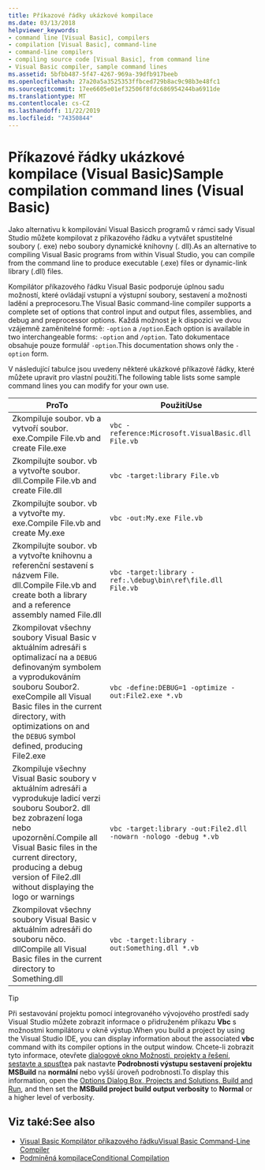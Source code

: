```yaml
---
title: Příkazové řádky ukázkové kompilace
ms.date: 03/13/2018
helpviewer_keywords:
- command line [Visual Basic], compilers
- compilation [Visual Basic], command-line
- command-line compilers
- compiling source code [Visual Basic], from command line
- Visual Basic compiler, sample command lines
ms.assetid: 5bfbb487-5f47-4267-969a-39dfb917beeb
ms.openlocfilehash: 27a20a5a3525353ffbced729b8ac9c98b3e48fc1
ms.sourcegitcommit: 17ee6605e01ef32506f8fdc686954244ba6911de
ms.translationtype: MT
ms.contentlocale: cs-CZ
ms.lasthandoff: 11/22/2019
ms.locfileid: "74350844"
---
```

# <a name="sample-compilation-command-lines-visual-basic"></a><span data-ttu-id="47076-102">Příkazové řádky ukázkové kompilace (Visual Basic)</span><span class="sxs-lookup"><span data-stu-id="47076-102">Sample compilation command lines (Visual Basic)</span></span>

<span data-ttu-id="47076-103">Jako alternativu k kompilování Visual Basicch programů v rámci sady Visual Studio můžete kompilovat z příkazového řádku a vytvářet spustitelné soubory (. exe) nebo soubory dynamické knihovny (. dll).</span><span class="sxs-lookup"><span data-stu-id="47076-103">As an alternative to compiling Visual Basic programs from within Visual Studio, you can compile from the command line to produce executable (.exe) files or dynamic-link library (.dll) files.</span></span>

<span data-ttu-id="47076-104">Kompilátor příkazového řádku Visual Basic podporuje úplnou sadu možností, které ovládají vstupní a výstupní soubory, sestavení a možnosti ladění a preprocesoru.</span><span class="sxs-lookup"><span data-stu-id="47076-104">The Visual Basic command-line compiler supports a complete set of options that control input and output files, assemblies, and debug and preprocessor options.</span></span> <span data-ttu-id="47076-105">Každá možnost je k dispozici ve dvou vzájemně zaměnitelné formě: `-option` a `/option`.</span><span class="sxs-lookup"><span data-stu-id="47076-105">Each option is available in two interchangeable forms: `-option` and `/option`.</span></span> <span data-ttu-id="47076-106">Tato dokumentace obsahuje pouze formulář `-option`.</span><span class="sxs-lookup"><span data-stu-id="47076-106">This documentation shows only the `-option` form.</span></span>

<span data-ttu-id="47076-107">V následující tabulce jsou uvedeny některé ukázkové příkazové řádky, které můžete upravit pro vlastní použití.</span><span class="sxs-lookup"><span data-stu-id="47076-107">The following table lists some sample command lines you can modify for your own use.</span></span>

|<span data-ttu-id="47076-108">Pro</span><span class="sxs-lookup"><span data-stu-id="47076-108">To</span></span>|<span data-ttu-id="47076-109">Použití</span><span class="sxs-lookup"><span data-stu-id="47076-109">Use</span></span>|
|--------|---------|
|<span data-ttu-id="47076-110">Zkompiluje soubor. vb a vytvoří soubor. exe.</span><span class="sxs-lookup"><span data-stu-id="47076-110">Compile File.vb and create File.exe</span></span>|`vbc -reference:Microsoft.VisualBasic.dll File.vb`|
|<span data-ttu-id="47076-111">Zkompilujte soubor. vb a vytvořte soubor. dll.</span><span class="sxs-lookup"><span data-stu-id="47076-111">Compile File.vb and create File.dll</span></span>|`vbc -target:library File.vb`|
|<span data-ttu-id="47076-112">Zkompilujte soubor. vb a vytvořte my. exe.</span><span class="sxs-lookup"><span data-stu-id="47076-112">Compile File.vb and create My.exe</span></span>|`vbc -out:My.exe File.vb`|
|<span data-ttu-id="47076-113">Zkompilujte soubor. vb a vytvořte knihovnu a referenční sestavení s názvem File. dll.</span><span class="sxs-lookup"><span data-stu-id="47076-113">Compile File.vb and create both a library and a reference assembly named File.dll</span></span>|`vbc -target:library -ref:.\debug\bin\ref\file.dll File.vb`|
|<span data-ttu-id="47076-114">Zkompilovat všechny soubory Visual Basic v aktuálním adresáři s optimalizací na a `DEBUG` definovaným symbolem a vyprodukováním souboru Soubor2. exe</span><span class="sxs-lookup"><span data-stu-id="47076-114">Compile all Visual Basic files in the current directory, with optimizations on and the `DEBUG` symbol defined, producing File2.exe</span></span>|`vbc -define:DEBUG=1 -optimize -out:File2.exe *.vb`|
|<span data-ttu-id="47076-115">Zkompiluje všechny Visual Basic soubory v aktuálním adresáři a vyprodukuje ladicí verzi souboru Soubor2. dll bez zobrazení loga nebo upozornění.</span><span class="sxs-lookup"><span data-stu-id="47076-115">Compile all Visual Basic files in the current directory, producing a debug version of File2.dll without displaying the logo or warnings</span></span>|`vbc -target:library -out:File2.dll -nowarn -nologo -debug *.vb`|
|<span data-ttu-id="47076-116">Zkompilovat všechny soubory Visual Basic v aktuálním adresáři do souboru něco. dll</span><span class="sxs-lookup"><span data-stu-id="47076-116">Compile all Visual Basic files in the current directory to Something.dll</span></span>|`vbc -target:library -out:Something.dll *.vb`|

> [!TIP]
> <span data-ttu-id="47076-117">Při sestavování projektu pomocí integrovaného vývojového prostředí sady Visual Studio můžete zobrazit informace o přidruženém příkazu **Vbc** s možnostmi kompilátoru v okně výstup.</span><span class="sxs-lookup"><span data-stu-id="47076-117">When you build a project by using the Visual Studio IDE, you can display information about the associated **vbc** command with its compiler options in the output window.</span></span> <span data-ttu-id="47076-118">Chcete-li zobrazit tyto informace, otevřete [dialogové okno Možnosti, projekty a řešení, sestavte a spusťte](/visualstudio/ide/reference/options-dialog-box-projects-and-solutions-build-and-run)a pak nastavte **Podrobnosti výstupu sestavení projektu MSBuild** na **normální** nebo vyšší úroveň podrobností.</span><span class="sxs-lookup"><span data-stu-id="47076-118">To display this information, open the [Options Dialog Box,  Projects and Solutions, Build and Run](/visualstudio/ide/reference/options-dialog-box-projects-and-solutions-build-and-run), and then set the **MSBuild project build output verbosity** to **Normal** or a higher level of verbosity.</span></span>

## <a name="see-also"></a><span data-ttu-id="47076-119">Viz také:</span><span class="sxs-lookup"><span data-stu-id="47076-119">See also</span></span>

- [<span data-ttu-id="47076-120">Visual Basic Kompilátor příkazového řádku</span><span class="sxs-lookup"><span data-stu-id="47076-120">Visual Basic Command-Line Compiler</span></span>](../../../visual-basic/reference/command-line-compiler/index.md)
- [<span data-ttu-id="47076-121">Podmíněná kompilace</span><span class="sxs-lookup"><span data-stu-id="47076-121">Conditional Compilation</span></span>](../../../visual-basic/programming-guide/program-structure/conditional-compilation.md)
